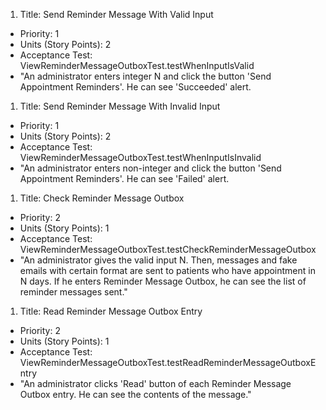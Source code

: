 1. Title: Send Reminder Message With Valid Input
  - Priority: 1
  - Units (Story Points): 2
  - Acceptance Test: ViewReminderMessageOutboxTest.testWhenInputIsValid
  - "An administrator enters integer N and click the button 'Send Appointment Reminders'. He can see 'Succeeded' alert. 

1. Title: Send Reminder Message With Invalid Input
  - Priority: 1
  - Units (Story Points): 2
  - Acceptance Test: ViewReminderMessageOutboxTest.testWhenInputIsInvalid
  - "An administrator enters non-integer and click the button 'Send Appointment Reminders'. He can see 'Failed' alert.

1. Title: Check Reminder Message Outbox
  - Priority: 2
  - Units (Story Points): 1
  - Acceptance Test: ViewReminderMessageOutboxTest.testCheckReminderMessageOutbox
  - "An administrator gives the valid input N. Then, messages and fake emails with certain format are sent to patients who have appointment in N days. If he enters Reminder Message Outbox, he can see the list of reminder messages sent."

1. Title: Read Reminder Message Outbox Entry
  - Priority: 2
  - Units (Story Points): 1
  - Acceptance Test: ViewReminderMessageOutboxTest.testReadReminderMessageOutboxEntry
  - "An administrator clicks 'Read' button of each Reminder Message Outbox entry. He can see the contents of the message."
